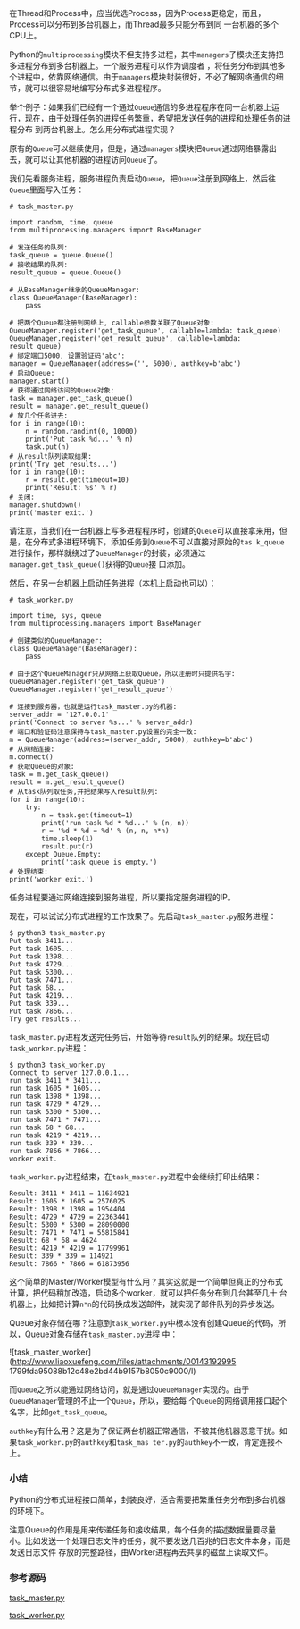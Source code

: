 在Thread和Process中，应当优选Process，因为Process更稳定，而且，Process可以分布到多台机器上，而Thread最多只能分布到同
一台机器的多个CPU上。

Python的`multiprocessing`模块不但支持多进程，其中`managers`子模块还支持把多进程分布到多台机器上。一个服务进程可以作为调度者
，将任务分布到其他多个进程中，依靠网络通信。由于`managers`模块封装很好，不必了解网络通信的细节，就可以很容易地编写分布式多进程程序。

举个例子：如果我们已经有一个通过`Queue`通信的多进程程序在同一台机器上运行，现在，由于处理任务的进程任务繁重，希望把发送任务的进程和处理任务的进程分布
到两台机器上。怎么用分布式进程实现？

原有的`Queue`可以继续使用，但是，通过`managers`模块把`Queue`通过网络暴露出去，就可以让其他机器的进程访问`Queue`了。

我们先看服务进程，服务进程负责启动`Queue`，把`Queue`注册到网络上，然后往`Queue`里面写入任务：

    
    
    # task_master.py
    
    import random, time, queue
    from multiprocessing.managers import BaseManager
    
    # 发送任务的队列:
    task_queue = queue.Queue()
    # 接收结果的队列:
    result_queue = queue.Queue()
    
    # 从BaseManager继承的QueueManager:
    class QueueManager(BaseManager):
        pass
    
    # 把两个Queue都注册到网络上, callable参数关联了Queue对象:
    QueueManager.register('get_task_queue', callable=lambda: task_queue)
    QueueManager.register('get_result_queue', callable=lambda: result_queue)
    # 绑定端口5000, 设置验证码'abc':
    manager = QueueManager(address=('', 5000), authkey=b'abc')
    # 启动Queue:
    manager.start()
    # 获得通过网络访问的Queue对象:
    task = manager.get_task_queue()
    result = manager.get_result_queue()
    # 放几个任务进去:
    for i in range(10):
        n = random.randint(0, 10000)
        print('Put task %d...' % n)
        task.put(n)
    # 从result队列读取结果:
    print('Try get results...')
    for i in range(10):
        r = result.get(timeout=10)
        print('Result: %s' % r)
    # 关闭:
    manager.shutdown()
    print('master exit.')
    

请注意，当我们在一台机器上写多进程程序时，创建的`Queue`可以直接拿来用，但是，在分布式多进程环境下，添加任务到`Queue`不可以直接对原始的`tas
k_queue`进行操作，那样就绕过了`QueueManager`的封装，必须通过`manager.get_task_queue()`获得的`Queue`接
口添加。

然后，在另一台机器上启动任务进程（本机上启动也可以）：

    
    
    # task_worker.py
    
    import time, sys, queue
    from multiprocessing.managers import BaseManager
    
    # 创建类似的QueueManager:
    class QueueManager(BaseManager):
        pass
    
    # 由于这个QueueManager只从网络上获取Queue，所以注册时只提供名字:
    QueueManager.register('get_task_queue')
    QueueManager.register('get_result_queue')
    
    # 连接到服务器，也就是运行task_master.py的机器:
    server_addr = '127.0.0.1'
    print('Connect to server %s...' % server_addr)
    # 端口和验证码注意保持与task_master.py设置的完全一致:
    m = QueueManager(address=(server_addr, 5000), authkey=b'abc')
    # 从网络连接:
    m.connect()
    # 获取Queue的对象:
    task = m.get_task_queue()
    result = m.get_result_queue()
    # 从task队列取任务,并把结果写入result队列:
    for i in range(10):
        try:
            n = task.get(timeout=1)
            print('run task %d * %d...' % (n, n))
            r = '%d * %d = %d' % (n, n, n*n)
            time.sleep(1)
            result.put(r)
        except Queue.Empty:
            print('task queue is empty.')
    # 处理结束:
    print('worker exit.')
    

任务进程要通过网络连接到服务进程，所以要指定服务进程的IP。

现在，可以试试分布式进程的工作效果了。先启动`task_master.py`服务进程：

    
    
    $ python3 task_master.py 
    Put task 3411...
    Put task 1605...
    Put task 1398...
    Put task 4729...
    Put task 5300...
    Put task 7471...
    Put task 68...
    Put task 4219...
    Put task 339...
    Put task 7866...
    Try get results...
    

`task_master.py`进程发送完任务后，开始等待`result`队列的结果。现在启动`task_worker.py`进程：

    
    
    $ python3 task_worker.py
    Connect to server 127.0.0.1...
    run task 3411 * 3411...
    run task 1605 * 1605...
    run task 1398 * 1398...
    run task 4729 * 4729...
    run task 5300 * 5300...
    run task 7471 * 7471...
    run task 68 * 68...
    run task 4219 * 4219...
    run task 339 * 339...
    run task 7866 * 7866...
    worker exit.
    

`task_worker.py`进程结束，在`task_master.py`进程中会继续打印出结果：

    
    
    Result: 3411 * 3411 = 11634921
    Result: 1605 * 1605 = 2576025
    Result: 1398 * 1398 = 1954404
    Result: 4729 * 4729 = 22363441
    Result: 5300 * 5300 = 28090000
    Result: 7471 * 7471 = 55815841
    Result: 68 * 68 = 4624
    Result: 4219 * 4219 = 17799961
    Result: 339 * 339 = 114921
    Result: 7866 * 7866 = 61873956
    

这个简单的Master/Worker模型有什么用？其实这就是一个简单但真正的分布式计算，把代码稍加改造，启动多个worker，就可以把任务分布到几台甚至几十
台机器上，比如把计算`n*n`的代码换成发送邮件，就实现了邮件队列的异步发送。

Queue对象存储在哪？注意到`task_worker.py`中根本没有创建Queue的代码，所以，Queue对象存储在`task_master.py`进程
中：

![task_master_worker](http://www.liaoxuefeng.com/files/attachments/00143192995
1799fda95088b12c48e2bd44b9157b8050c9000/l)

而`Queue`之所以能通过网络访问，就是通过`QueueManager`实现的。由于`QueueManager`管理的不止一个`Queue`，所以，要给每
个`Queue`的网络调用接口起个名字，比如`get_task_queue`。

`authkey`有什么用？这是为了保证两台机器正常通信，不被其他机器恶意干扰。如果`task_worker.py`的`authkey`和`task_mas
ter.py`的`authkey`不一致，肯定连接不上。

### 小结

Python的分布式进程接口简单，封装良好，适合需要把繁重任务分布到多台机器的环境下。

注意Queue的作用是用来传递任务和接收结果，每个任务的描述数据量要尽量小。比如发送一个处理日志文件的任务，就不要发送几百兆的日志文件本身，而是发送日志文件
存放的完整路径，由Worker进程再去共享的磁盘上读取文件。

### 参考源码

[task_master.py](https://github.com/michaelliao/learn-python3/blob/master/samples/multitask/task_master.py)

[task_worker.py](https://github.com/michaelliao/learn-python3/blob/master/samples/multitask/task_worker.py)

